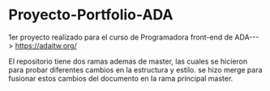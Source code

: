 # Proyecto-Portfolio-ADA

1er proyecto realizado para el curso de Programadora front-end de ADA---> https://adaitw.org/

El repositorio tiene dos ramas ademas de master, las cuales se hicieron para probar diferentes cambios en la estructura y estilo.
se hizo merge para fusionar estos cambios del documento en la rama principal master.
